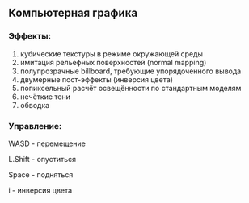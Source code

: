 ## Компьютерная графика

### Эффекты:
1) кубические текстуры в режиме окружающей среды
2) имитация рельефных поверхностей (normal mapping)
3) полупрозрачные billboard, требующие упорядоченного вывода
4) двумерные пост-эффекты (инверсия цвета)
5) попиксельный расчёт освещённости по стандартным моделям
6) нечёткие тени
7) обводка

### Управление:

WASD - перемещение

L.Shift - опуститься

Space - подняться

i - инверсия цвета